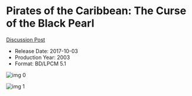 # Pirates of the Caribbean: The Curse of the Black Pearl

[Discussion Post](https://www.avsforum.com/threads/bass-eq-for-filtered-movies.2995212/post-57015368)

* Release Date: 2017-10-03
* Production Year: 2003
* Format: BD/LPCM 5.1

![img 0](https://i.imgur.com/cSSIeYo.jpg)

![img 1](https://i.imgur.com/YD2mPs2.jpg)

